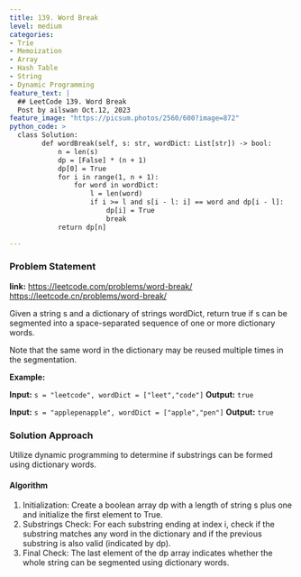 ```yaml
---
title: 139. Word Break
level: medium
categories:
- Trie
- Memoization
- Array
- Hash Table
- String
- Dynamic Programming
feature_text: |
  ## LeetCode 139. Word Break
  Post by ailswan Oct.12, 2023
feature_image: "https://picsum.photos/2560/600?image=872"
python_code: >
  class Solution:
        def wordBreak(self, s: str, wordDict: List[str]) -> bool:
            n = len(s)
            dp = [False] * (n + 1)
            dp[0] = True
            for i in range(1, n + 1):
                for word in wordDict:
                    l = len(word)
                    if i >= l and s[i - l: i] == word and dp[i - l]:
                        dp[i] = True
                        break
            return dp[n]

---
```


### Problem Statement
**link:**
https://leetcode.com/problems/word-break/
https://leetcode.cn/problems/word-break/

Given a string s and a dictionary of strings wordDict, return true if s can be segmented into a space-separated sequence of one or more dictionary words.

Note that the same word in the dictionary may be reused multiple times in the segmentation.

 

**Example:**

**Input:** `s = "leetcode", wordDict = ["leet","code"]`
**Output:** `true`
 
**Input:** `s = "applepenapple", wordDict = ["apple","pen"]`
**Output:** `true`
 

### Solution Approach
Utilize dynamic programming to determine if substrings can be formed using dictionary words.
#### Algorithm
1. Initialization: Create a boolean array dp with a length of string s plus one and initialize the first element to True.
2. Substrings Check: For each substring ending at index i, check if the substring matches any word in the dictionary and if the previous substring is also valid (indicated by dp).
3. Final Check: The last element of the dp array indicates whether the whole string can be segmented using dictionary words.
